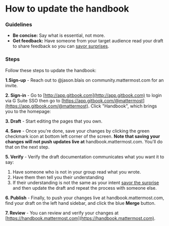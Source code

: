 # How to update the handbook

### Guidelines 

* **Be concise:** Say what is essential, not more. 
* **Get feedback:** Have someone from your target audience read your draft to share feedback so you can [savor surprises](../about-mattermost/mindsets.md#savor-surprises).

### Steps

Follow these steps to update the handbook:

**1.Sign-up** - Reach out to @jason.blais on community.mattermost.com for an invite.

**2. Sign-in** - Go to [http://app.gitbook.com](http://app.gitbook.com) to login via G Suite SSO then go to [https://app.gitbook.com/@mattermost](https://app.gitbook.com/@mattermost). Click "Handbook", which brings you to the homepage:

**3. Draft** - Start editing the pages that you own. 

**4. Save** - Once you're done, save your changes by clicking the green checkmark icon at bottom left corner of the screen. **Note that saving your changes will not push updates live at** handbook.mattermost.com. You'll do that on the next step.

**5. Verify** - Verify the draft documentation communicates what you want it to say: 

1. Have someone who is not in your group read what you wrote. 
2. Have them then tell you their understanding 
3. If their understanding is not the same as your intent [savor the surprise](../about-mattermost/mindsets.md#savor-surprises) and then update the draft and repeat the process with someone else. 

**6. Publish** - Finally, to push your changes live at handbook.mattermost.com, find your draft on the left hand sidebar, and click the blue **Merge** button.

**7. Review** - You can review and verify your changes at [https://handbook.mattermost.com](https://handbook.mattermost.com).

